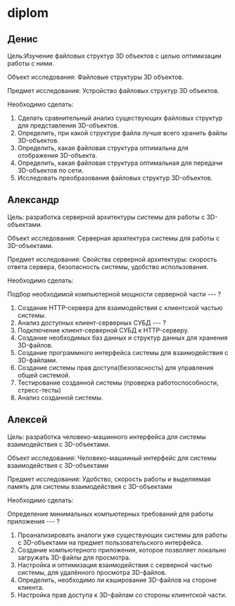 # diplom

## Денис

Цель:Изучение файловых структур 3D объектов с целью оптимизации работы с ними.


Объект исследования: Файловые структуры 3D объектов.


Предмет исследования: Устройство файловых структур 3D объектов. 


Необходимо сделать: 

1) Сделать сравнительный анализ существующих файловых структур для представления 3D-объектов.
2) Определить, при какой структуре файла лучше всего хранить файлы 3D-объектов.
3) Определить, какая файловая структура оптимальна для отображения 3D-объекта.
4) Определить, какая файловая структура оптимальная для передачи 3D-объектов по сети.
5) Исследовать преобразования файловых структур 3D-объектов. 


## Александр

Цель: разработка серверной архитектуры системы для работы с 3D-объектами.

Объект исследования: Серверная архитектура системы для работы с 3D-объектами.

Предмет исследования: Свойства серверной архитектуры: скорость ответа сервера, безопасность системы, удобство использования.

Необходимо сделать: 

Подбор необходимой компьютерной мощности серверной части --- ? 

1) Создание HTTP-сервера для взаимодействия с клиентской частью системы.
2) Анализ доступных клиент-серверных СУБД --- ?
3) Подключение клиент-серверной СУБД к HTTP-серверу.
4) Создание необходимых баз данных и структур данных для хранения 3D-файлов.
5) Создание программного интерфейса системы для взаимодействия с 3D-файлами.
6) Создание системы прав доступа(безопасность) для управления общей системой.
7) Тестирование созданной системы (проверка работоспособности, стресс-тесты)
8) Анализ созданной системы.


## Алексей

Цель: разработка человеко-машинного интерфейса для системы взаимодействия с 3D-объектами.

Объект исследования: Человеко-машииный интерфейс для системы взаимодействия с 3D-объектами

Предмет исследования: Удобство, скорость работы и выделяемая память для системы взаимодействия с 3D-объектами

Необходимо сделать: 

Определение минимальных компьютерных требований для работы приложения --- ?

1) Проанализировать аналоги уже существующих системы для работы с 3D-объектами на предмет пользовательского интерфейса.
2) Создание компьютерного приложения, которое позволяет локально загружать 3D-файлы для просмотра.
3) Настройка и оптимизация взаимодействия с серверной частью системы, для удалённого просмотра 3D-файлов.
4) Определить, необходимо ли кэширование 3D-файлов на стороне клиента.
5) Настройка прав доступа к 3D-файлам со стороны клиентской части.

